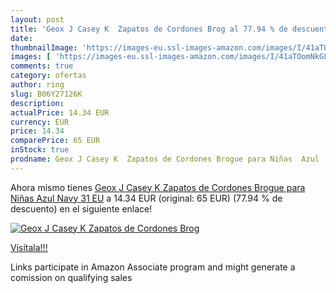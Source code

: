 ```yaml
---
layout: post
title: 'Geox J Casey K  Zapatos de Cordones Brog al 77.94 % de descuento'
date: 
thumbnailImage: 'https://images-eu.ssl-images-amazon.com/images/I/41aTOomNkGL._SL200_.jpg'
images: [ 'https://images-eu.ssl-images-amazon.com/images/I/41aTOomNkGL._SL200_.jpg' ]
comments: true
category: ofertas
author: ring
slug: B06Y27126K
description:
actualPrice: 14.34 EUR
currency: EUR
price: 14.34
comparePrice: 65 EUR
inStock: true
prodname: Geox J Casey K  Zapatos de Cordones Brogue para Niñas  Azul  Navy   31 EU
---
```


Ahora mismo tienes [Geox J Casey K  Zapatos de Cordones Brogue para Niñas  Azul  Navy   31 EU](https://www.amazon.es/dp/B06Y27126K/?tag=tolees-21) a 14.34 EUR (original: 65 EUR) (77.94 %  de descuento) en el siguiente enlace!

[![Geox J Casey K  Zapatos de Cordones Brog](https://images-eu.ssl-images-amazon.com/images/I/41aTOomNkGL._SL200_.jpg)](https://www.amazon.es/dp/B06Y27126K/?tag=tolees-21)

[Visítala!!!](https://www.amazon.es/dp/B06Y27126K/?tag=tolees-21)

Links participate in Amazon Associate program and might generate a comission on qualifying sales
